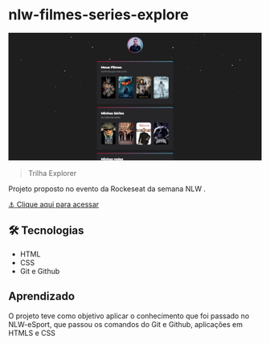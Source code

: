 # nlw-filmes-series-explore
![preview](./.github/preview.png)
>Trilha Explorer

Projeto proposto no evento da Rockeseat da semana NLW .



[⚓ Clique aqui para acessar](https://xxricardox.github.io/nlw-filmes-series-explore/)


## 🛠️ Tecnologias
- HTML
- CSS
- Git e Github


## Aprendizado
 O projeto teve como objetivo aplicar o conhecimento que foi passado no NLW-eSport, que passou os comandos do Git e Github, aplicações em HTMLS e CSS
